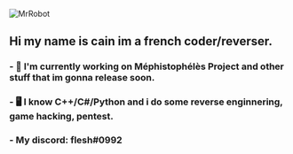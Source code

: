 ![MrRobot](https://image.noelshack.com/fichiers/2020/32/1/1596459300-mrrobot2.gif)
## Hi my name is cain im a french coder/reverser.
### - 🔭 I'm currently working on Méphistophélès Project and other stuff that im gonna release soon.
### - 🖥️ I know C++/C#/Python and i do some reverse enginnering, game hacking, pentest.
### - My discord: flesh#0992

<!--
**call-042PE/call-042PE** is a ✨ _special_ ✨ repository because its `README.md` (this file) appears on your GitHub profile.

Here are some ideas to get you started:

- 🔭 I’m currently working on ...
- 🌱 I’m currently learning ...
- 👯 I’m looking to collaborate on ...
- 🤔 I’m looking for help with ...
- 💬 Ask me about ...
- 📫 How to reach me: ...
- 😄 Pronouns: ...
- ⚡ Fun fact: ...
-->
